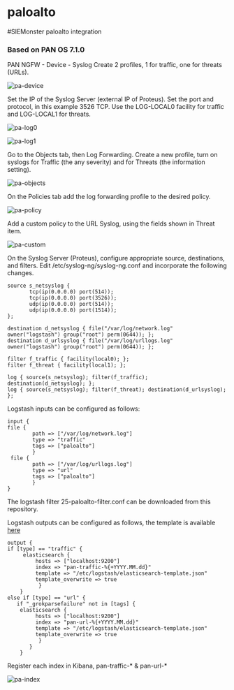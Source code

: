 # paloalto
#SIEMonster paloalto integration
### Based on PAN OS 7.1.0

PAN NGFW - Device - Syslog
Create 2 profiles, 1 for traffic, one for threats (URLs).

![pa-device](https://cloud.githubusercontent.com/assets/16313160/17761940/daf15704-654e-11e6-92ad-3678de208715.png)

Set the IP of the Syslog Server (external IP of Proteus). Set the port and protocol, in this example 3526 TCP.
Use the LOG-LOCAL0 facility for traffic and LOG-LOCAL1 for threats.

![pa-log0](https://cloud.githubusercontent.com/assets/16313160/17761937/daeca092-654e-11e6-8d32-8625c56b93f8.png)

![pa-log1](https://cloud.githubusercontent.com/assets/16313160/17761941/daf2203a-654e-11e6-9332-8d1ae6c52013.png)

Go to the Objects tab, then Log Forwarding. Create a new profile, turn on syslogs for Traffic (the any severity) and for Threats (the information setting).

![pa-objects](https://cloud.githubusercontent.com/assets/16313160/17761939/daefdc1c-654e-11e6-8d39-5e36331d57e8.png)

On the Policies tab add the log forwarding profile to the desired policy.

![pa-policy](https://cloud.githubusercontent.com/assets/16313160/17761938/daeca86c-654e-11e6-9b0f-1cb9256457a5.png)

Add a custom policy to the URL Syslog, using the fields shown in Threat item.

![pa-custom](https://cloud.githubusercontent.com/assets/16313160/17762730/93f5dc64-6556-11e6-8c55-079c27abc38d.png)

On the Syslog Server (Proteus), configure appropriate source, destinations, and filters.
Edit /etc/syslog-ng/syslog-ng.conf and incorporate the following changes.

```
source s_netsyslog {
       tcp(ip(0.0.0.0) port(514));
       tcp(ip(0.0.0.0) port(3526));
       udp(ip(0.0.0.0) port(514));
       udp(ip(0.0.0.0) port(1514));
};

destination d_netsyslog { file("/var/log/network.log" owner("logstash") group("root") perm(0644)); };
destination d_urlsyslog { file("/var/log/urllogs.log" owner("logstash") group("root") perm(0644)); };

filter f_traffic { facility(local0); };
filter f_threat { facility(local1); };

log { source(s_netsyslog); filter(f_traffic); destination(d_netsyslog); };
log { source(s_netsyslog); filter(f_threat); destination(d_urlsyslog); };
```
Logstash inputs can be configured as follows:

```
input {
file {
        path => ["/var/log/network.log"]
        type => "traffic"
        tags => ["paloalto"]
        }
 file {
        path => ["/var/log/urllogs.log"]
        type => "url"
        tags => ["paloalto"]
        }
}
```
The logstash filter 25-paloalto-filter.conf can be downloaded from this repository.

Logstash outputs can be configured as follows, the template is available [here](https://raw.githubusercontent.com/siemonster/paloalto/master/pan-template.json)

```
output {
if [type] == "traffic" {
     elasticsearch {
         hosts => ["localhost:9200"]
         index => "pan-traffic-%{+YYYY.MM.dd}"
         template => "/etc/logstash/elasticsearch-template.json"
         template_overwrite => true
          }
    }
else if [type] == "url" {
   if "_grokparsefailure" not in [tags] {
    elasticsearch {
         hosts => ["localhost:9200"]
         index => "pan-url-%{+YYYY.MM.dd}"
         template => "/etc/logstash/elasticsearch-template.json"
         template_overwrite => true
          }
       }
    }
```
Register each index in Kibana, pan-traffic-* & pan-url-*

![pa-index](https://cloud.githubusercontent.com/assets/16313160/17763077/877b29dc-6559-11e6-8578-f2701cb63511.png)
